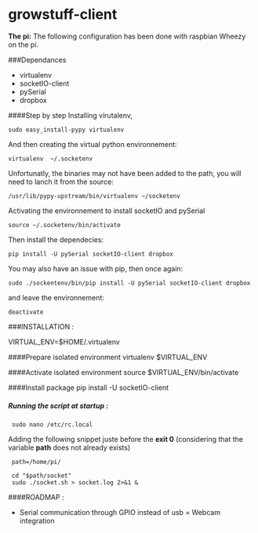 growstuff-client
================
**The pi:** The following configuration has been done with raspbian Wheezy on the pi. 

###Dependances

- virtualenv
- socketIO-client
- pySerial
- dropbox

####Step by step
Installing virutalenv,

    sudo easy_install-pypy virtualenv

And then creating the virtual python environnement:
    
    virtualenv  ~/.socketenv
    
Unfortunatly, the binaries may not have been added to the path, you will need to lanch it from the source:

    /usr/lib/pypy-upstream/bin/virtualenv ~/socketenv
    
Activating the environnement to install socketIO and pySerial

    source ~/.socketenv/bin/activate
    
Then install the dependecies:

    pip install -U pySerial socketIO-client dropbox
    
You may also have an issue with pip, then once again:

    sudo ./sockentenv/bin/pip install -U pySerial socketIO-client dropbox


and leave the environnement:

    deactivate

###INSTALLATION :

VIRTUAL_ENV=$HOME/.virtualenv

####Prepare isolated environment
virtualenv $VIRTUAL_ENV

####Activate isolated environment
source $VIRTUAL_ENV/bin/activate

####Install package
pip install -U socketIO-client


##### Running the script at startup :

     sudo nano /etc/rc.local

 Adding the following snippet juste before the **exit 0** (considering that the variable **path** does not already exists)

     path=/home/pi/

     cd "$path/socket"
     sudo ./socket.sh > socket.log 2>&1 &


####ROADMAP : 

- Serial communication through GPIO instead of usb
= Webcam integration
